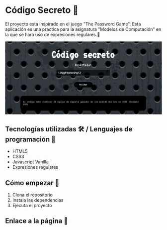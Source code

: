 # Código Secreto 📓

El proyecto está inspirado en el juego "The Password Game". Esta aplicación es una práctica para la asignatura "Modelos de Computación" en la que se hará uso de expresiones regulares.🤔

![Imagen representativa](https://github.com/JuanmiAcosta/Codigo_Secreto/blob/main/captura.png?raw=true)

## Tecnologías utilizadas 🛠️ / Lenguajes de programación 👀

* HTML5
* CSS3
* Javascript Vanilla
* Expresiones regulares

## Cómo empezar 🫡

1. Clona el repositorio
2. Instala las dependencias
3. Ejecuta el proyecto

## Enlace a la página :link:
